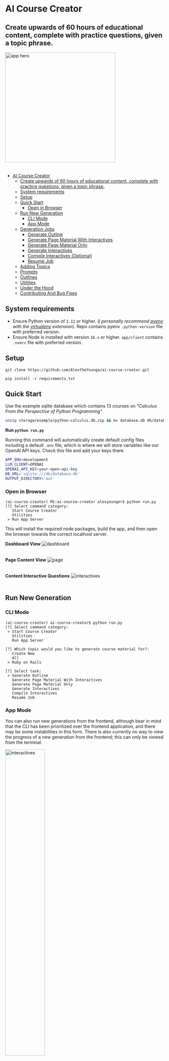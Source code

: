 # AI Course Creator
## Create upwards of 60 hours of educational content, complete with practice questions, given a topic phrase.

<img src="app/client/public/hero.jpeg" alt="app hero" width="350" style="padding-bottom: 20px;"/>

- [AI Course Creator](#ai-course-creator)
	- [Create upwards of 60 hours of educational content, complete with practice questions, given a topic phrase.](#create-upwards-of-60-hours-of-educational-content-complete-with-practice-questions-given-a-topic-phrase)
	- [System requirements](#system-requirements)
	- [Setup](#setup)
	- [Quick Start](#quick-start)
		- [Open in Browser](#open-in-browser)
	- [Run New Generation](#run-new-generation)
		- [CLI Mode](#cli-mode)
		- [App Mode](#app-mode)
	- [Generation Jobs](#generation-jobs)
		- [Generate Outline](#generate-outline)
		- [Generate Page Material With Interactives](#generate-page-material-with-interactives)
		- [Generate Page Material Only](#generate-page-material-only)
		- [Generate Interactives](#generate-interactives)
		- [Compile Interactives (Optional)](#compile-interactives-optional)
		- [Resume Job](#resume-job)
	- [Adding Topics](#adding-topics)
	- [Prompts](#prompts)
	- [Outlines](#outlines)
	- [Utilities](#utilities)
	- [Under the Hood](#under-the-hood)
	- [Contributing And Bug Fixes](#contributing-and-bug-fixes)


## System requirements
- Ensure Python version of `3.12` or higher. (*I personally recommend [pyenv](https://github.com/pyenv/pyenv) with the [virtualenv](https://github.com/pyenv/pyenv-virtualenv) extension*). Repo contains pyenv `.python-version` file with preferred version.
- Ensure Node is installed with version `18.x` or higher. `app/client` contains `.nvmrc` file with preferred version. 

## Setup
`git clone https://github.com/AlextheYounga/ai-course-creator.git`

`pip install -r requirements.txt` 

## Quick Start
Use the example sqlite database which contains 13 courses on *"Calculus From the Perspective of Python Programming"*

```bash
unzip storage/example/python-calculus.db.zip && mv database.db db/database.db
```

**Run `python run.py`**

Running this command will automatically create default config files including a default `.env` file, which is where we will store variables like our OpenAI API keys. Check this file and add your keys there. 

```bash
APP_ENV=development
LLM_CLIENT=OPENAI
OPENAI_API_KEY=your-open-api-key
DB_URL='sqlite:///db/database.db'
OUTPUT_DIRECTORY='out'
```

### Open in Browser
```
(ai-course-creator) M1:ai-course-creator alexyounger$ python run.py
[?] Select command category:
   Start Course Creator
   Utilities
 > Run App Server
```

This will install the required node packages, build the app, and then open the browser towards the correct localhost server.

**Dashboard View**
<img src="app/client/public/dashboard.jpg" alt="dashboard" style="padding-bottom: 20px;"/>

**Page Content View**
<img src="app/client/public/page.jpg" alt="page" style="padding-bottom: 20px;"/>

**Content Interactive Questions**
<img src="app/client/public/interactives.jpg" alt="interactives" style="padding-bottom: 20px;"/>

## Run New Generation
### CLI Mode
```
(ai-course-creator) ai-course-creator$ python run.py
[?] Select command category:
 > Start Course Creator
   Utilities
   Run App Server

[?] Which topic would you like to generate course material for?:
   Create New
   All
 > Ruby on Rails

[?] Select task:
 > Generate Outline
   Generate Page Material With Interactives
   Generate Page Material Only
   Generate Interactives
   Compile Interactives
   Resume Job
```

### App Mode
You can also run new generations from the frontend, although bear in mind that the CLI has been prioritized over the frontend application, and there may be some instabilities in this form. There is also currently no way to view the progress of a new generation from the frontend; this can only be viewed from the terminal. 

<img src="app/client/public/new-generation.jpg" alt="interactives" style="width: 50%; padding-bottom: 20px;"/>

## Generation Jobs
> The jobs system was developed with tremendous help from the legend [Billy W. Conn](https://github.com/TheDauthi). I had never built a job queue from scratch, and I had trouble finding a simple Python jobs queue package. Although he didn't commit directly to this repo, he wrote most of the code in `src/jobs`, and I only adjusted the code in a few places, *(and by adjusted I mean butchered his beautiful work)*. The code in that folder generally looks better than all other code in this application, but it looked even better before I got ahold of it. The comments in those files are also his. 

### Generate Outline
Generate an outline of courses, their chapters, and pages, given a single topic. This will create a random number of courses, but can be as high as 25 courses.

### Generate Page Material With Interactives
Generate page material for each page in the course, as well as create interactive question for practice challenges. Interactives will be generated based on the material in each page.
Kinds of interactive questions: 
- Multiple Choice
- Fill in the Blank (this may be broken)
- Code Editor 
  - These are currently not runnable. One item on the TODO list is to add [Judge0](https://judge0.com/) code execution to handle this. All of the information exists to make this runnable, and testable. 
- Codepen Embed
  - Is not runnable but allows for interactive components within programming course content 

### Generate Page Material Only
Generate page material only, without interactives.

### Generate Interactives
This will generate only interactives, but this is only possible if page material has been generated prior to this. Interactives are generated for each page. 

### Compile Interactives (Optional)
Associate interactives with page material. This process happens automatically when generating page material with interactives, but there were times when I needed to run this process by itself, so I kept it. 

### Resume Job
Cut a job short? Here's how you can keep it running where you last left off. (May contain a few bugs)

## Adding Topics
Topics can be added in two places: 
- Topics can be created either from the CLI by doing `Start Course Creator` -> `Create New`
- From the frontend application by going to the `Topics` tab and hitting the `Create New` button

There was a specific emphasis on programming topics, but this can handle technically any topic you can think of. Ideally, the topic is at most a partial sentence. Something like 

**Good topics:**
- "Sailing"
- "Advanced Sailing"
- "Sailing Around the World"
- "sailing around the world"

**Bad Topics:**
- "I want to learn sailing"
- "Yo lemme get that Jack Sparrow aura!"

Topics can also have their own configurations. For instance, maybe you don't want any coding related interactives on a topic about "Sailing". Currently, the only place we can add those topics settings are the in the `configs/topics.yaml`. 

Please see the `topics.example.yaml` file to see an example of the available topic settings. 

This is not ideal, and I have already built out the ability to change these settings from the `Run New Generation` page, but I have yet to hook this up throughout the app. Currently, those settings do nothing. Sorry, it's a WIP people!

## Prompts
> Had a ton of help with the prompts from [Trey Goff](https://github.com/JohnGaltjr), who also helped discover some interesting phenomenon with ChatGPT. Thanks!

Prompts are located in the `storage/prompts` folder, and are broken up into distinct prompt "collections". You can assign a collection to each topic in the topic settings located in `topics.yaml`. If a prompt does not exist in a particular collection, the prompt from `storage/prompts/core` will be used.

If you want to change prompts, you can add a custom prompt collection by making a new folder in the `storage/prompts` folder and then assign that collection to a topic in the `configs/topics.yaml` file. Copy the specific prompt you want to 
edit into this folder. 

## Outlines 
All course generations require an initial outline. The LLM will output a yaml structure of courses, with chapters and pages.

Example output from the LLM that will be used to create courses, chapters, and pages. By default, you'll get an output with approximately 25 objects shaped like the following. 
```yaml
- courseName: "An Intriguing Course Name"
  chapters:
    - name: "An Interesting Chapter Name"
      pages:
        - "First Page of Chapter"
        - "Second Page of Chapter"
        - "Third Page of Chapter, and so on"
    - name: "Another Interesting Chapter Name"
      pages:
        - "First Page of Chapter"
```

These outlines can also be edited from the frontend App Mode under the `Outlines` tab. You can also create a new outline from scratch. 

<img src="app/client/public/outlines.jpg" alt="interactives" style="padding-bottom: 20px;"/>

## Utilities
```
[?] Select utility command:
 > Backup Database
   Dump Content From Existing Outline
   Run DB Migrations
```

- Backup Database
  - Will create a zipped backup of your database in the storage folder. Very useful
- Dump Content From Existing Outline
  - Will dump all content from a particular outline in the `out/` folder in markdown format. 
- Run DB Migrations
  - This is used for making database changes. I had to write my own SQLite migrations system; it actually works surprisingly well. 

## Under the Hood
The Course Creator uses an event/handler architecture, events are associated with event handlers, and all managed in Redis queues. All event handlers are processed by Redis as if they are a distinct job with no knowledge of each other. This creates a kind of "state machine" system, where every single action can be accounted for. This is a very practical system for any complex AI-based architecture, and allows for easy maintenance as well as a near-infinite number of configurations and flows. 

The one tradeoff of this system: more code. More code is generally considered a no-no, but if you value *clarity above all, as I do, then this is an acceptable tradeoff. There is a lot of code, but it is very simple. If you want to create a new event-handler flow in order to facilitate a new feature, you can copy 80% of the code from another handler. 

Example Event: 
```python
# src/events/events.py
class GenerateSomethingFromLLMRequested(Event):
    def __init__(self, data, id=cuid()):
        super().__init__()
        self.id = id
        self.data = data

class ProcessResponseFromLLM(Event):
    def __init__(self, data, id=cuid()):
        super().__init__()
        self.id = id
        self.data = data
```

Example Handler:
```python
# src/handlers/generate_something_from_llm_handler.py
from src.events.events import ProcessResponseFromLLM

class GenerateSomethingFromLLMHandler:
    def __init__(self, data: dict):
        self.data = data
        self.db = DB()

    def handle(self) -> Outline:
		response = self._get_response_from_llm()
		# call another event
		return ProcessResponseFromLLM(self.data) 

    def _get_response_from_llm(self) -> dict:
		pass
```

Event Registry:
```python
# src/events/events_registry.py
# EventRegistry.register(event, handler)
EventRegistry.register(GenerateSomethingFromLLMRequested, GenerateSomethingFromLLMHandler)
EventRegistry.register(ProcessResponseFromLLM, ProcessResponseFromLLMHandler)
```

[Excalidraw of Event Handler Flow](https://excalidraw.com/#json=phzY33DD563eCRY5Du_kK,G0ozwD2bo2nOf1l8doX9eA)
<img src="app/client/public/graph.jpg" alt="interactives" style="padding-bottom: 20px;"/>

## Contributing And Bug Fixes
I keep a running [TODO list (docs/todo.md)](https://github.com/AlextheYounga/ai-course-creator/blob/3394aa96fba3a764b10f33e84f16e7c92d5f7010/docs/todo.md) of things I'd like to do. I am also willing to add to that todo list if there's something you want to see. 

I will always read pull requests. I may not always merge pull requests.
I definitely would love some help improving this. I will attempt to improve the documentation as time goes on. 